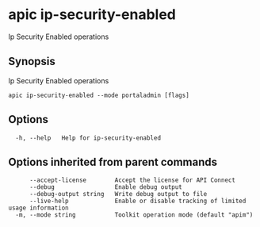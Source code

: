 # apic ip-security-enabled

Ip Security Enabled operations

## Synopsis

Ip Security Enabled operations

```
apic ip-security-enabled --mode portaladmin [flags]
```

## Options

```
  -h, --help   Help for ip-security-enabled
```

## Options inherited from parent commands

```
      --accept-license        Accept the license for API Connect
      --debug                 Enable debug output
      --debug-output string   Write debug output to file
      --live-help             Enable or disable tracking of limited usage information
  -m, --mode string           Toolkit operation mode (default "apim")
```

